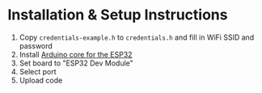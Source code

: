 # Installation & Setup Instructions

1. Copy `credentials-example.h` to `credentials.h` and fill in WiFi SSID and password
2. Install [Arduino core for the ESP32](https://github.com/espressif/arduino-esp32#installation-instructions)
3. Set board to "ESP32 Dev Module"
4. Select port
5. Upload code
